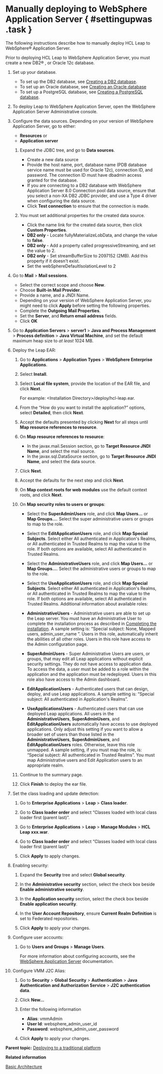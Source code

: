 # Manually deploying to WebSphere Application Server { #settingupwas .task }

The following instructions describe how to manually deploy HCL Leap to WebSphere® Application Server.

Prior to deploying HCL Leap to WebSphere Application Server, you must create a new DB2® , or Oracle 12c database.

1.  Set up your database.

    -   To set up the DB2 database, see [Creating a DB2 database](in_create_db2.md).
    -   To set up an Oracle database, see [Creating an Oracle database](in_oracle_creating_db.md#)
    -   To set up a PostgreSQL database, see [Creating a PostgreSQL database](create_postgresql_db.md).
2.  To deploy Leap to WebSphere Application Server, open the WebSphere Application Server Administrative console.

3.  Configure the data sources. Depending on your version of WebSphere Application Server, go to either:

    -   **Resources** or
    -   **Application server**
    1.  Expand the JDBC tree, and go to **Data sources**.

        -   Create a new data source
        -   Provide the host name, port, database name \(PDB database service name must be used for Oracle 12c\), connection ID, and password. The connection ID must have dbadmin access granted for the database.
        -   If you are connecting to a DB2 database with WebSphere Application Server 8.0 Connection pool data source, ensure that you select a non-XA DB2 JDBC provider, and use a Type 4 driver when configuring the data source.
        -   Click **Test connection** to ensure that the connection is made.
    2.  You must set additional properties for the created data source.

        -   Click the name link for the created data source, then click **Custom Properties**.
        -   **DB2 only** - Locate fullyMaterializeLobData, and change the value to **false**.
        -   **DB2 only** - Add a property called progressiveStreaming, and set the value to 2.
        -   **DB2 only** - Set streamBufferSize to 2097152 \(2MB\). Add this property if it doesn't exist.
        -   Set the webSphereDefaultIsolationLevel to 2
4.  Go to **Mail** \> **Mail sessions**.

    -   Select the correct scope and choose **New**.
    -   Choose **Built-in Mail Provider**.
    -   Provide a name, and a JNDI Name.
    -   Depending on your version of WebSphere Application Server, you might need to click **Apply** before setting the following properties.
    -   Complete the **Outgoing Mail Properties**.
    -   Set the **Server**, and **Return email address** fields.
    -   Click **OK**
5.  Go to **Application Servers** \> **server1** \> **Java and Process Management** \> **Process definition** \> **Java Virtual Machine**, and set the default maximum heap size to *at least* 1024 MB.

6.  Deploy the Leap EAR:

    1.  Go to **Applications** \> **Application Types** \> **WebSphere Enterprise Applications**.

    2.  Select **Install**.

    3.  Select **Local file system**, provide the location of the EAR file, and click **Next**.

        For example: <Installation Directory\>/deploy/hcl-leap.ear.

    4.  From the “How do you want to install the application?” options, select **Detailed**, then click **Next**.

    5.  Accept the defaults presented by clicking **Next** for all steps until **Map resource references to resource**.

    6.  On **Map resource references to resource**:

        -   In the javax.mail.Session section, go to **Target Resource JNDI Name**, and select the mail source.
        -   In the javax.sql.DataSource section, go to **Target Resource JNDI Name**, and select the data source.
    7.  Click **Next**.

    8.  Accept the defaults for the next step and click **Next**.

    9.  On **Map context roots for web modules** use the default context roots, and click **Next**.

    10. On **Map security roles to users or groups**:

        -   Select the **SuperAdminUsers** role, and click **Map Users...** or **Map Groups...**. Select the super administrative users or groups to map to the role.
        -   Select the **EditApplicationUsers** role, and click **Map Special Subjects**. Select either All authenticated in Application's Realms, or All authenticated in Trusted Realms to map the value to the role. If both options are available, select All authenticated in Trusted Realms.
        -   Select the **AdministrativeUsers** role, and click **Map Users...** or **Map Groups...**. Select the administrative users or groups to map to the role.
        -   Select the **UseApplicationUsers** role, and click **Map Special Subjects**. Select either All authenticated in Application's Realms, or All authenticated in Trusted Realms to map the value to the role. If both options are available, select All authenticated in Trusted Realms.
        Additional information about available roles:

        -   **AdministrativeUsers** - Administrative users are able to set up the Leap server. You must have an Administrative User to complete the installation process as described in [Completing the installation](in_setting_up_environment.md). A sample setting is: “Special subject: None, Mapped users, admin\_user\_name ”. Users in this role, automatically inherit the abilities of all other roles. Users in this role have access to the Admin configuration page.
        -   **SuperAdminUsers** - Super Administrative Users are users, or groups, that may edit all Leap applications without explicit security settings. They do not have access to application data. To access the data, a user must be added to a role within the application and the application must be redeployed.  Users in this role also have access to the Admin dashboard.
        -   **EditApplicationUsers** - Authenticated users that can design, deploy, and use Leap applications. A sample setting is: “Special subject: All authenticated in Application's Realms”.
        -   **UseApplicationsUsers** - Authenticated users that can use deployed Leap applications. All users in the **AdministrativeUsers**, **SuperAdminUsers**, and **EditApplicationUsers** automatically have access to use deployed applications. Only adjust this setting if you want to allow a broader set of users than those listed in the **AdministrativeUsers**, **SuperAdminUsers**, and **EditApplicationUsers** roles. Otherwise, leave this role unmapped. A sample setting, if you must map the role, is: “Special subject: All authenticated in Trusted Realms”.
        You must map Administrative users and Edit Application users to an appropriate realm.

    11. Continue to the summary page.

    12. Click **Finish** to deploy the ear file.

7.  Set the class loading and update detection:

    1.  Go to **Enterprise Applications** \> **Leap** \> **Class loader**.

    2.  Go to **Class loader order** and select “Classes loaded with local class loader first \(parent last\)”.

    3.  Go to **Enterprise Applications** \> **Leap** \> **Manage Modules** \> **HCL Leap xxx.war**.

    4.  Go to **Class loader order** and select “Classes loaded with local class loader first \(parent last\)”

    5.  Click **Apply** to apply changes.

8.  Enabling security:

    1.  Expand the **Security** tree and select **Global security**.

    2.  In the **Administrative security** section, select the check box beside **Enable administrative security**.

    3.  In the **Application security** section, select the check box beside **Enable application security**.

    4.  In the **User Account Repository**, ensure **Current Realm Definition** is set to Federated repositories.

    5.  Click **Apply** to apply your changes.

9.  Configure user accounts:

    1.  Go to **Users and Groups** \> **Manage Users**.

        For more information about configuring accounts, see the [WebSphere Application Server](https://www.ibm.com/docs/en/was/9.0.5) documentation.

10. Configure VMM J2C Alias:

    1.  Go to **Security** \> **Global Security** \> **Authentication** \> **Java Authentication and Authorization Service** \> **J2C authentication data**.

    2.  Click **New...**

    3.  Enter the following information

        -   **Alias**: vmmAdmin
        -   **User Id**: websphere\_admin\_user\_id
        -   **Password**: websphere\_admin\_user\_password
    4.  Click **Apply** to apply your changes.


**Parent topic:** [Deploying to a traditional platform](deploytraditional_leap.md)

**Related information**  


[Basic Architecture](in_basic_architecture.md)

